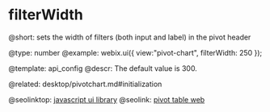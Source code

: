 filterWidth
=============

@short:
	sets the width of filters (both input and label) in the pivot header

@type: number
@example:
webix.ui({
    view:"pivot-chart",
    filterWidth: 250
});

@template:	api_config
@descr:
The default value is 300.

@related:
desktop/pivotchart.md#initialization



@seolinktop: [javascript ui library](https://webix.com)
@seolink: [pivot table web](https://webix.com/pivot/)